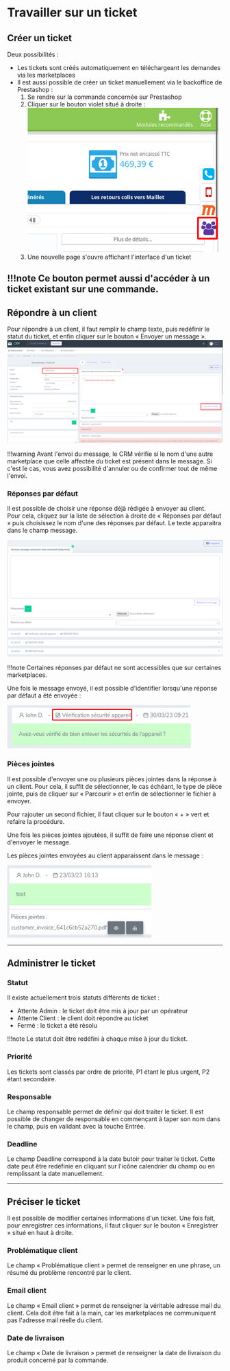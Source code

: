 # Travailler sur un ticket

## Créer un ticket

Deux possibilités :

* Les tickets sont créés automatiquement en téléchargeant les demandes via les marketplaces
* Il est aussi possible de créer un ticket manuellement via le backoffice de Prestashop :
    1. Se rendre sur la commande concernée sur Prestashop
    2. Cliquer sur le bouton violet situé à droite :
       ![Bouton acces_prestashop](assets/bouton_acces_prestashop.png)
    3. Une nouvelle page s'ouvre affichant l'interface d'un ticket

!!!note
    Ce bouton permet aussi d'accéder à un ticket existant sur une commande.
---

## Répondre à un client

Pour répondre à un client, il faut remplir le champ texte, puis redéfinir le statut du ticket, et enfin cliquer sur le bouton « Envoyer un message ».
![Reponse_client](assets/reponse_client.png)

!!!warning
    Avant l'envoi du message, le CRM vérifie si le nom d'une autre marketplace que celle affectée du ticket est présent dans le message.
    Si c'est le cas, vous avez possibilité d'annuler ou de confirmer tout de même l'envoi.

### Réponses par défaut

Il est possible de choisir une réponse déjà rédigée à envoyer au client.  
Pour cela, cliquez sur la liste de sélection à droite de « Réponses par défaut » puis choisissez le nom d'une des réponses par défaut.
Le texte apparaitra dans le champ message.

![reponse_par_defaut_utilisation](assets/reponse_par_defaut_utilisation.gif)

!!!note
    Certaines réponses par défaut ne sont accessibles que sur certaines marketplaces.

Une fois le message envoyé, il est possible d'identifier lorsqu'une réponse par défaut a été envoyée :

![reponse_par_defaut](assets/reponse_par_defaut.png)

### Pièces jointes

Il est possible d'envoyer une ou plusieurs pièces jointes dans la réponse à un client.
Pour cela, il suffit de sélectionner, le cas échéant, le type de pièce jointe, puis de cliquer sur « Parcourir » et enfin de sélectionner le fichier à envoyer.

Pour rajouter un second fichier, il faut cliquer sur le bouton « + » vert et refaire la procédure.

Une fois les pièces jointes ajoutées, il suffit de faire une réponse client et d'envoyer le message.

Les pièces jointes envoyées au client apparaissent dans le message :

![piece_jointe](assets/piece_jointe.png)

---

## Administrer le ticket

### Statut

Il existe actuellement trois statuts différents de ticket :

* Attente Admin : le ticket doit être mis à jour par un opérateur
* Attente Client : le client doit répondre au ticket
* Fermé : le ticket a été résolu

!!!note
    Le statut doit être redéfini à chaque mise à jour du ticket.

### Priorité

Les tickets sont classés par ordre de priorité, P1 étant le plus urgent, P2 étant secondaire.

### Responsable

Le champ responsable permet de définir qui doit traiter le ticket.
Il est possible de changer de responsable en commençant à taper son nom dans le champ,
puis en validant avec la touche Entrée.

### Deadline

Le champ Deadline correspond à la date butoir pour traiter le ticket.
Cette date peut être redéfinie en cliquant sur l'icône calendrier du champ ou
en remplissant la date manuellement.

---

## Préciser le ticket

Il est possible de modifier certaines informations d'un ticket.
Une fois fait, pour enregistrer ces informations, il faut cliquer sur le bouton « Enregistrer » situé
en haut à droite.

### Problématique client

Le champ « Problématique client » permet de renseigner en une phrase,
un résumé du problème rencontré par le client.

### Email client

Le champ « Email client » permet de renseigner la véritable adresse mail du client.
Cela doit être fait à la main, car les marketplaces ne communiquent pas l'adresse mail réelle du client.

### Date de livraison

Le champ « Date de livraison » permet de renseigner la date de livraison du produit concerné par la commande.

